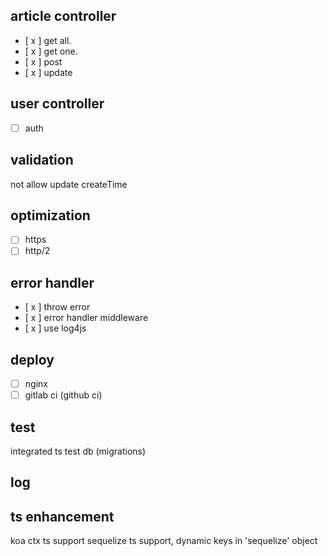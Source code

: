 article controller
---

- [ x ] get all.
- [ x ] get one.
- [ x ] post
- [ x ] update

user controller
---

- [ ] auth

validation
---

not allow update createTime

optimization
---

- [ ] https
- [ ] http/2

error handler
---

- [ x ] throw error
- [ x ] error handler middleware
- [ x ] use log4js



deploy
---

- [ ] nginx
- [ ] gitlab ci (github ci)

test
---

integrated ts
test db (migrations)

log
---

ts enhancement
---

koa ctx ts support
sequelize ts support, dynamic keys in 'sequelize' object
